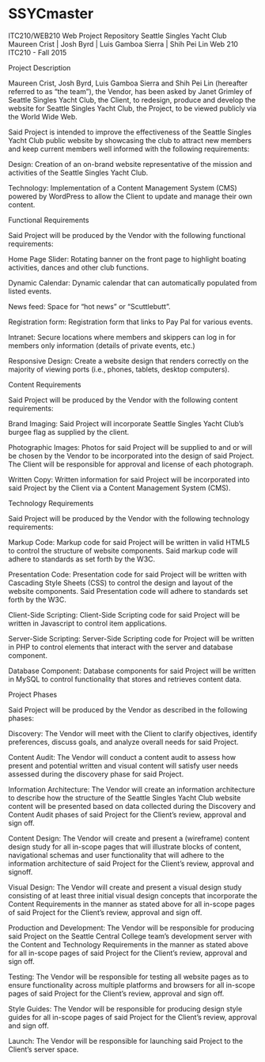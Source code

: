 # SSYCmaster

ITC210/WEB210 Web Project Repository
Seattle Singles Yacht Club
Maureen Crist | Josh Byrd | Luis Gamboa Sierra | Shih Pei Lin
Web 210 ITC210 - Fall 2015

Project Description

Maureen Crist, Josh Byrd, Luis Gamboa Sierra and Shih Pei Lin (hereafter referred to as “the team”), the Vendor, has been asked by Janet Grimley of Seattle Singles Yacht Club, the Client, to redesign, produce and develop the website for Seattle Singles Yacht Club, the Project, to be viewed publicly via the World Wide Web.

Said Project is intended to improve the effectiveness of the Seattle Singles Yacht Club public website by showcasing the club to attract new members and keep current members well informed with the following requirements:

Design: Creation of an on-brand website representative of the mission and activities of the Seattle Singles Yacht Club.

Technology: Implementation of a Content Management System (CMS) powered by WordPress to allow the Client to update and manage their own content.

Functional Requirements

Said Project will be produced by the Vendor with the following functional requirements:

Home Page Slider: Rotating banner on the front page to highlight boating activities, dances and other club functions.

Dynamic Calendar: Dynamic calendar that can automatically populated from listed events.

News feed: Space for “hot news” or “Scuttlebutt”.

Registration form:  Registration form that links to Pay Pal for various events.

Intranet: Secure locations where members and skippers can log in for members only information (details of private events, etc.)

Responsive Design: Create a website design that renders correctly on the majority of  viewing ports (i.e., phones, tablets, desktop computers).

Content Requirements

Said Project will be produced by the Vendor with the following content requirements:

Brand Imaging: Said Project will incorporate Seattle Singles Yacht Club’s burgee flag as supplied by the client.

Photographic Images: Photos for said Project will be supplied to and or will be chosen by the Vendor to be incorporated into the design of said Project. The Client will be responsible for approval and license of each photograph.

Written Copy: Written information for said Project will be incorporated into said Project by the Client via a Content Management System (CMS).

Technology Requirements

Said Project will be produced by the Vendor with the following technology requirements:

Markup Code: Markup code for said Project will be written in valid HTML5 to control the structure of website components. Said markup code will adhere to standards as set forth by the W3C.

Presentation Code: Presentation code for said Project will be written with Cascading Style Sheets (CSS) to control the design and layout of the website components. Said Presentation code will adhere to standards set forth by the W3C.

Client-Side Scripting: Client-Side Scripting code for said Project will be written in Javascript to control item applications.

Server-Side Scripting: Server-Side Scripting code for Project will be written in PHP to control elements that interact with the server and database component.

Database Component: Database components for said Project will be written in MySQL to control functionality that stores and retrieves content data.

Project Phases

Said Project will be produced by the Vendor as described in the following phases:

Discovery: The Vendor will meet with the Client to clarify objectives, identify preferences, discuss goals, and analyze overall needs for said Project.

Content Audit: The Vendor will conduct a content audit to assess how present and potential written and visual content will satisfy user needs assessed during the discovery phase for said Project.

Information Architecture: The Vendor will create an information architecture to describe how the structure of the Seattle Singles Yacht Club website content will be presented based on data collected during the Discovery and Content Audit phases of said Project for the Client’s review, approval and sign off.

Content Design: The Vendor will create and present a (wireframe) content design study for all in-scope pages that will illustrate blocks of content, navigational schemas and user functionality that will adhere to the information architecture of said Project for the Client’s review, approval and signoff.

 Visual Design: The Vendor will create and present a visual design study consisting of at least three initial visual design concepts that incorporate the Content Requirements in the manner as stated above for all in-scope pages of said Project for the Client’s review, approval and sign off.

Production and Development: The Vendor will be responsible for producing said Project on the Seattle Central College team’s development server with the Content and Technology Requirements in the manner as stated above for all in-scope pages of said Project for the Client’s review, approval and sign off.

Testing: The Vendor will be responsible for testing all website pages as to ensure functionality across multiple platforms and browsers for all in-scope pages of said Project for the Client’s review, approval and sign off.

Style Guides: The Vendor will be responsible for producing design style guides for all in-scope pages of said Project for the Client’s review, approval and sign off.

Launch: The Vendor will be responsible for launching said Project to the Client’s server space.
